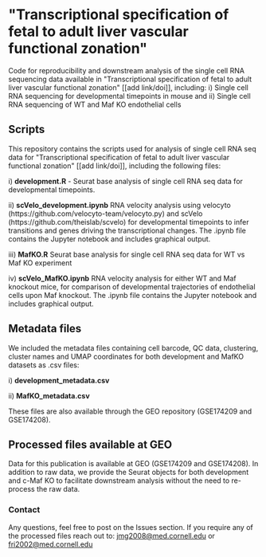 # "Transcriptional specification of fetal to adult liver  vascular functional zonation"
Code for reproducibility and downstream analysis of the single cell RNA sequencing data available in "Transcriptional specification of fetal to adult liver  vascular functional zonation" [[add link/doi]], including: i) Single cell RNA sequencing for developmental timepoints in mouse and ii) Single cell RNA sequencing of WT and Maf KO endothelial cells

## Scripts
This repository contains the scripts used for analysis of single cell RNA seq data for "Transcriptional specification of fetal to adult liver  vascular functional zonation" [[add link/doi]], including the following files:
</p>
i) <strong>development.R</strong> - Seurat base analysis of single cell RNA seq data for developmental timepoints.
</p>
ii) <strong>scVelo_development.ipynb</strong>  RNA velocity analysis using velocyto (https://github.com/velocyto-team/velocyto.py) and scVelo (https://github.com/theislab/scvelo) for developmental timepoints to infer transitions and genes driving the transcriptional changes. The .ipynb file contains the Jupyter notebook and includes graphical output.
</p>
iii) <strong>MafKO.R</strong> Seurat base analysis for single cell RNA seq data for WT vs Maf KO experiment
</p>
iv) <strong>scVelo_MafKO.ipynb</strong> RNA velocity analysis for either WT and Maf knockout mice, for comparison of developmental trajectories of endothelial cells upon Maf knockout. The .ipynb file contains the Jupyter notebook and includes graphical output.

## Metadata files
We included the metadata files containing cell barcode, QC data, clustering, cluster names and UMAP coordinates for both development and MafKO datasets as .csv files:
</p>
i) <strong>development_metadata.csv</strong>
</p>
ii) <strong>MafKO_metadata.csv</strong>
</p>
These files are also available through the GEO repository (GSE174209 and GSE174208).

## Processed files available at GEO
Data for this publication is available at GEO (GSE174209 and GSE174208). In addition to raw data, we provide the Seurat objects for both development and c-Maf KO  to facilitate downstream analysis without the need to re-process the raw data. 

### Contact
Any questions, feel free to post on the Issues section. If you require any of the processed files reach out to:
jmg2008@med.cornell.edu or fri2002@med.cornell.edu
